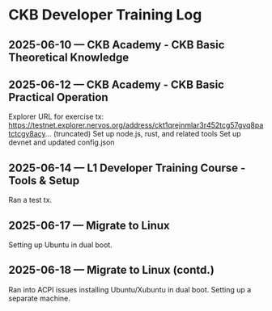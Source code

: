 # CKB Developer Training Log

## 2025-06-10 — CKB Academy - CKB Basic Theoretical Knowledge

## 2025-06-12 — CKB Academy - CKB Basic Practical Operation
Explorer URL for exercise tx:
https://testnet.explorer.nervos.org/address/ckt1qrejnmlar3r452tcg57gvq8patctcgy8acy... (truncated)
Set up node.js, rust, and related tools
Set up devnet and updated config.json

## 2025-06-14 — L1 Developer Training Course - Tools & Setup
Ran a test tx.

## 2025-06-17 — Migrate to Linux
Setting up Ubuntu in dual boot.

## 2025-06-18 — Migrate to Linux (contd.)
Ran into ACPI issues installing Ubuntu/Xubuntu in dual boot. Setting up a separate machine.

